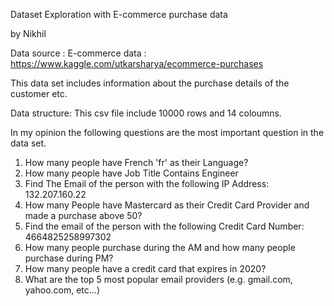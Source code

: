 Dataset Exploration with E-commerce purchase data

by Nikhil

Data source : E-commerce data : https://www.kaggle.com/utkarsharya/ecommerce-purchases

This data set includes information about the purchase details of the customer etc.

Data structure: This csv file include 10000 rows and 14 coloumns.

In my opinion the following questions are the most important question in the data set.
1. How many people have French 'fr' as their Language?
2. How many people have Job Title Contains Engineer
3. Find The Email of the person with the following IP Address: 132.207.160.22
4. How many People have Mastercard as their Credit Card Provider and made a purchase above 50?
5. Find the email of the person with the following Credit Card Number: 4664825258997302
6. How many people purchase during the AM and how many people purchase during PM?
7. How many people have a credit card that expires in 2020?
8. What are the top 5 most popular email providers (e.g. gmail.com, yahoo.com, etc...)
